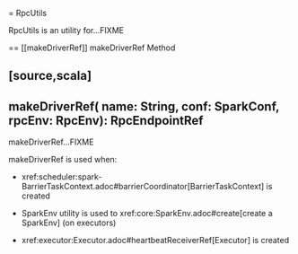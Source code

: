 = RpcUtils

RpcUtils is an utility for...FIXME

== [[makeDriverRef]] makeDriverRef Method

[source,scala]
----
makeDriverRef(
  name: String,
  conf: SparkConf,
  rpcEnv: RpcEnv): RpcEndpointRef
----

makeDriverRef...FIXME

makeDriverRef is used when:

* xref:scheduler:spark-BarrierTaskContext.adoc#barrierCoordinator[BarrierTaskContext] is created

* SparkEnv utility is used to xref:core:SparkEnv.adoc#create[create a SparkEnv] (on executors)

* xref:executor:Executor.adoc#heartbeatReceiverRef[Executor] is created
